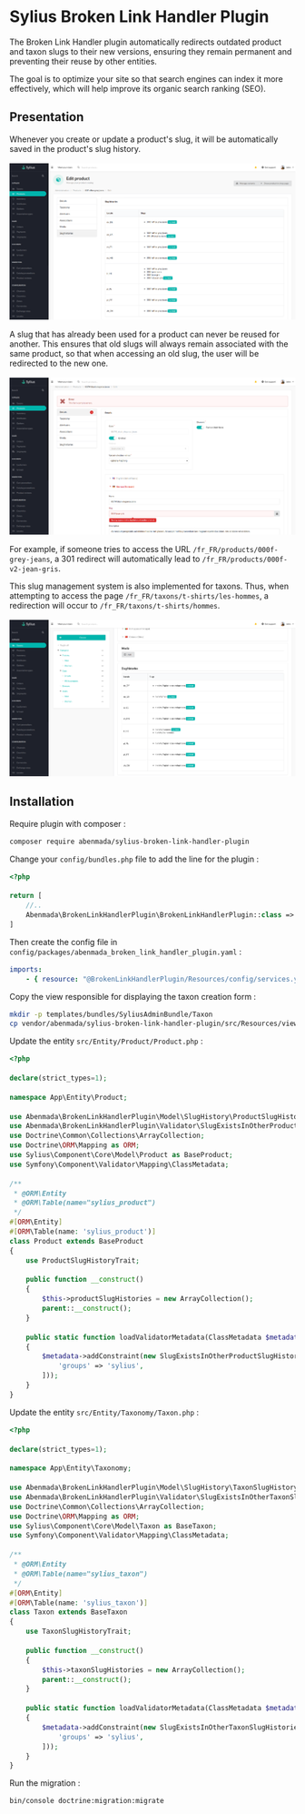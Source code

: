 <h1>Sylius Broken Link Handler Plugin</h1>

<p>
    The Broken Link Handler plugin automatically redirects outdated product and taxon slugs to their new versions, ensuring they remain permanent and preventing their reuse by other entities.
</p>
<p>
    The goal is to optimize your site so that search engines can index it more effectively, which will help improve its organic search ranking (SEO).
</p>

## Presentation

Whenever you create or update a product's slug, it will be automatically saved in the product's slug history.<br/><br/>
![presentation photo](https://github.com/ayman-benmada/sylius-broken-link-handler-plugin/blob/main/src/Resources/public/presentation-1.png?raw=true)

A slug that has already been used for a product can never be reused for another. This ensures that old slugs will always remain associated with the same product, so that when accessing an old slug, the user will be redirected to the new one.<br/><br/>
![presentation photo](https://github.com/ayman-benmada/sylius-broken-link-handler-plugin/blob/main/src/Resources/public/presentation-2.png?raw=true)

For example, if someone tries to access the URL `/fr_FR/products/000f-grey-jeans`, a 301 redirect will automatically lead to `/fr_FR/products/000f-v2-jean-gris`.<br/>

This slug management system is also implemented for taxons. Thus, when attempting to access the page `/fr_FR/taxons/t-shirts/les-hommes`, a redirection will occur to `/fr_FR/taxons/t-shirts/hommes`.<br/><br/>
![presentation photo](https://github.com/ayman-benmada/sylius-broken-link-handler-plugin/blob/main/src/Resources/public/presentation-3.png?raw=true)

## Installation

Require plugin with composer :

```bash
composer require abenmada/sylius-broken-link-handler-plugin
```

Change your `config/bundles.php` file to add the line for the plugin :

```php
<?php

return [
    //..
    Abenmada\BrokenLinkHandlerPlugin\BrokenLinkHandlerPlugin::class => ['all' => true],
]
```

Then create the config file in `config/packages/abenmada_broken_link_handler_plugin.yaml` :

```yaml
imports:
    - { resource: "@BrokenLinkHandlerPlugin/Resources/config/services.yaml" }
```

Copy the view responsible for displaying the taxon creation form :
````bash
mkdir -p templates/bundles/SyliusAdminBundle/Taxon
cp vendor/abenmada/sylius-broken-link-handler-plugin/src/Resources/views/Admin/Taxon/_form.html.twig templates/bundles/SyliusAdminBundle/Taxon/_form.html.twig
````

Update the entity `src/Entity/Product/Product.php` :

```php
<?php

declare(strict_types=1);

namespace App\Entity\Product;

use Abenmada\BrokenLinkHandlerPlugin\Model\SlugHistory\ProductSlugHistoryTrait;
use Abenmada\BrokenLinkHandlerPlugin\Validator\SlugExistsInOtherProductSlugHistories;
use Doctrine\Common\Collections\ArrayCollection;
use Doctrine\ORM\Mapping as ORM;
use Sylius\Component\Core\Model\Product as BaseProduct;
use Symfony\Component\Validator\Mapping\ClassMetadata;

/**
 * @ORM\Entity
 * @ORM\Table(name="sylius_product")
 */
#[ORM\Entity]
#[ORM\Table(name: 'sylius_product')]
class Product extends BaseProduct
{
    use ProductSlugHistoryTrait;

    public function __construct()
    {
        $this->productSlugHistories = new ArrayCollection();
        parent::__construct();
    }

    public static function loadValidatorMetadata(ClassMetadata $metadata): void
    {
        $metadata->addConstraint(new SlugExistsInOtherProductSlugHistories([
            'groups' => 'sylius',
        ]));
    }
}
```

Update the entity `src/Entity/Taxonomy/Taxon.php` :

```php
<?php

declare(strict_types=1);

namespace App\Entity\Taxonomy;

use Abenmada\BrokenLinkHandlerPlugin\Model\SlugHistory\TaxonSlugHistoryTrait;
use Abenmada\BrokenLinkHandlerPlugin\Validator\SlugExistsInOtherTaxonSlugHistories;
use Doctrine\Common\Collections\ArrayCollection;
use Doctrine\ORM\Mapping as ORM;
use Sylius\Component\Core\Model\Taxon as BaseTaxon;
use Symfony\Component\Validator\Mapping\ClassMetadata;

/**
 * @ORM\Entity
 * @ORM\Table(name="sylius_taxon")
 */
#[ORM\Entity]
#[ORM\Table(name: 'sylius_taxon')]
class Taxon extends BaseTaxon
{
    use TaxonSlugHistoryTrait;

    public function __construct()
    {
        $this->taxonSlugHistories = new ArrayCollection();
        parent::__construct();
    }

    public static function loadValidatorMetadata(ClassMetadata $metadata): void
    {
        $metadata->addConstraint(new SlugExistsInOtherTaxonSlugHistories([
            'groups' => 'sylius',
        ]));
    }
}
```

Run the migration :
```bash
bin/console doctrine:migration:migrate
```
